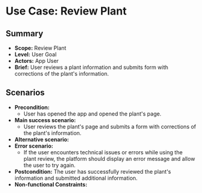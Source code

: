 # Use Case: Review Plant

## Summary

- **Scope:** Review Plant
- **Level:** User Goal
- **Actors:** App User
- **Brief:** User reviews a plant information and submits form with corrections of the plant's information.

## Scenarios

- **Precondition:**
  - User has opened the app and opened the plant's page.
- **Main success scenario:**
  - User reviews the plant's page and submits a form with corrections of the plant's information.
- **Alternative scenario:**
- **Error scenario:**
  - If the user encounters technical issues or errors while using the plant review, the platform should display an error message and allow the user to try again.
- **Postcondition:**
  The user has successfully reviewed the plant's information and submitted additional information.
- **Non-functional Constraints:**
